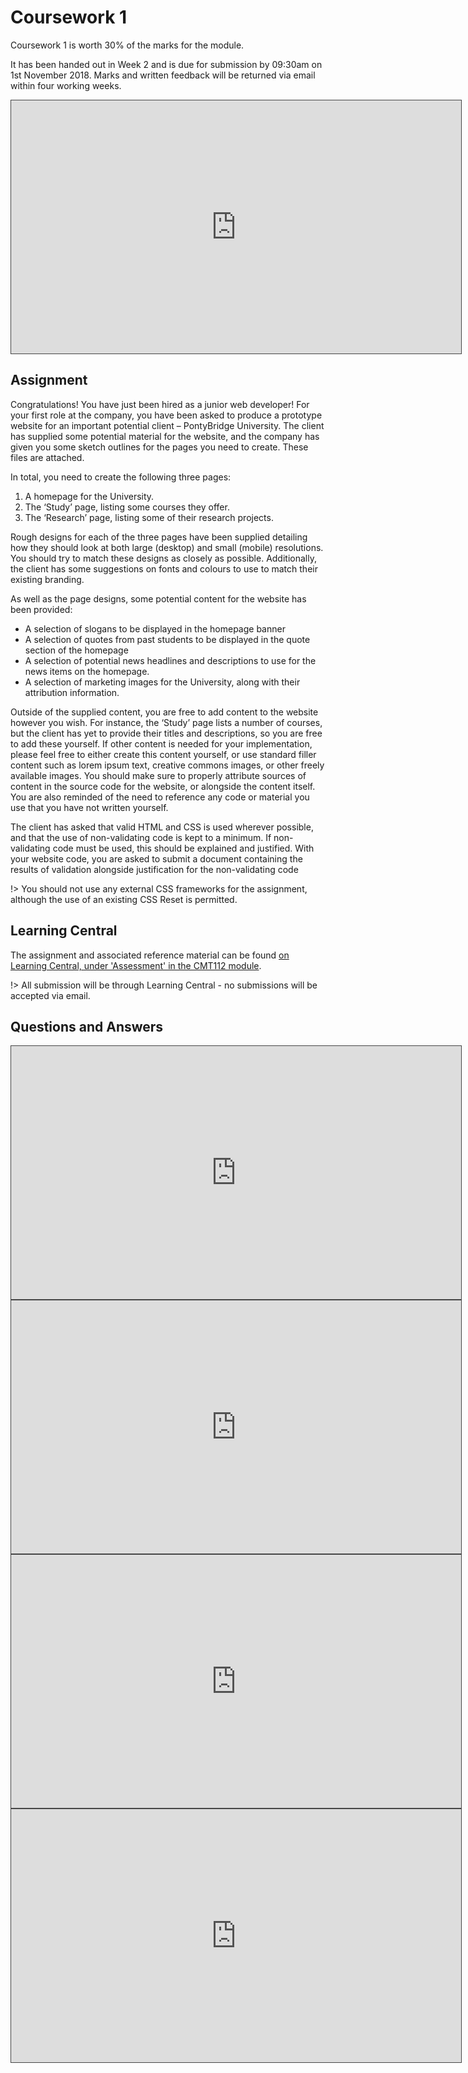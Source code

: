 # Coursework 1

Coursework 1 is worth 30% of the marks for the module.

It has been handed out in Week 2 and is due for submission by 09:30am on 1st November 2018. Marks and written feedback will be returned via email within four working weeks.

<iframe src="https://cardiff.cloud.panopto.eu/Panopto/Pages/Embed.aspx?id=76d96c89-31bc-4c2a-af47-a97600da0de4&v=1" width="720" height="405" style="padding: 0px; border: 1px solid #464646;" frameborder="0" allowfullscreen allow="autoplay"></iframe>

## Assignment

Congratulations! You have just been hired as a junior web developer! For your first role at the company, you have been asked to produce a prototype website for an important potential client – PontyBridge University. The client has supplied some potential material for the website, and the company has given you some sketch outlines for the pages you need to create. These files are attached.

In total, you need to create the following three pages:

1. A homepage for the University.
2. The ‘Study’ page, listing some courses they offer.
3. The ‘Research’ page, listing some of their research projects.

Rough designs for each of the three pages have been supplied detailing how they should look at both large (desktop) and small (mobile) resolutions. You should try to match these designs as closely as possible. Additionally, the client has some suggestions on fonts and colours to use to match their existing branding.

As well as the page designs, some potential content for the website has been provided:

- A selection of slogans to be displayed in the homepage banner
- A selection of quotes from past students to be displayed in the quote section of the homepage
- A selection of potential news headlines and descriptions to use for the news items on the homepage.
- A selection of marketing images for the University, along with their attribution information.

Outside of the supplied content, you are free to add content to the website however you wish. For instance, the ‘Study’ page lists a number of courses, but the client has yet to provide their titles and descriptions, so you are free to add these yourself. If other content is needed for your implementation, please feel free to either create this content yourself, or use standard filler content such as lorem ipsum text, creative commons images, or other freely available images. You should make sure to properly attribute sources of content in the source code for the website, or alongside the content itself. You are also reminded of the need to reference any code or material you use that you have not written yourself.

The client has asked that valid HTML and CSS is used wherever possible, and that the use of non-validating code is kept to a minimum. If non-validating code must be used, this should be explained and justified. With your website code, you are asked to submit a document containing the results of validation alongside justification for the non-validating code

!> You should not use any external CSS frameworks for the assignment, although the use of an existing CSS Reset is permitted.

## Learning Central

The assignment and associated reference material can be found [on Learning Central, under 'Assessment' in the CMT112 module](https://learningcentral.cf.ac.uk/webapps/blackboard/content/listContent.jsp?course_id=_387571_1&content_id=_4632651_1).

!> All submission will be through Learning Central - no submissions will be accepted via email.

## Questions and Answers

<iframe src="https://cardiff.cloud.panopto.eu/Panopto/Pages/Embed.aspx?id=82699db0-1014-49bd-8301-a97a0105d891&v=1" width="720" height="405" style="padding: 0px; border: 1px solid #464646;" frameborder="0" allowfullscreen allow="autoplay"></iframe>

<iframe src="https://cardiff.cloud.panopto.eu/Panopto/Pages/Embed.aspx?id=4963b3b0-1a7d-4722-a247-a97d010162b1&v=1" width="720" height="405" style="padding: 0px; border: 1px solid #464646;" frameborder="0" allowfullscreen allow="autoplay"></iframe>

<iframe src="https://cardiff.cloud.panopto.eu/Panopto/Pages/Embed.aspx?id=a243b0c6-101f-40b5-b766-a98500ef4c26&v=1" width="720" height="405" style="padding: 0px; border: 1px solid #464646;" frameborder="0" allowfullscreen allow="autoplay"></iframe>

<iframe src="https://cardiff.cloud.panopto.eu/Panopto/Pages/Embed.aspx?id=60b11cfc-f4de-457f-bc64-a988009a3866&v=1" width="720" height="405" style="padding: 0px; border: 1px solid #464646;" frameborder="0" allowfullscreen allow="autoplay"></iframe>
